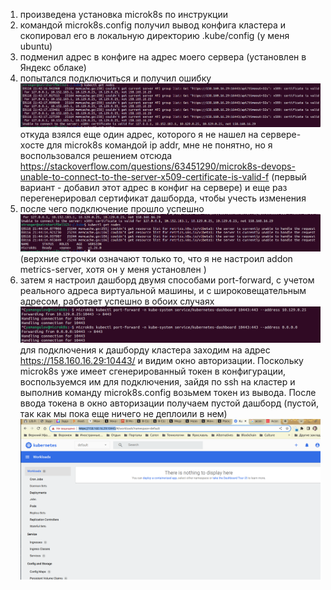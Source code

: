 1) произведена установка microk8s по инструкции
2) командой microk8s.config получил вывод конфига кластера и скопировал его в локальную директорию .kube/config (у меня ubuntu)
3) подменил адрес в конфиге на адрес моего сервера (установлен в Яндекс облаке)
4) попытался подключиться и получил ошибку
![img.png](img.png)
откуда взялся еще один адрес, которого я не нашел на сервере-хосте для microk8s командой ip addr, мне не понятно, но я воспользовался решением отсюда
   https://stackoverflow.com/questions/63451290/microk8s-devops-unable-to-connect-to-the-server-x509-certificate-is-valid-f
   (первый вариант - добавил этот адрес в конфиг на сервере) и еще раз перегенерировал сертификат дашборда, чтобы учесть изменения
5) после чего подключение прошло успешно
![img_1.png](img_1.png)
   (верхние строчки означают только то, что я не настроил addon metrics-server, хотя он у меня установлен )
6) затем я настроил дашборд двумя способами port-forward, с учетом реального адреса виртуальной машины, и с широковещательным адресом, работает успешно в обоих случаях
![img_2.png](img_2.png)
для подключения к дашборду кластера заходим на адрес https://158.160.16.29:10443/ и видим окно авторизации. Поскольку microk8s уже имеет сгенерированный токен в конфигурации, воспользуемся им для подключения, зайдя по ssh на кластер и выполнив команду microk8s.config возьмем токен из вывода. После ввода токена в окно авторизации получаем пустой дашборд (пустой, так как мы пока еще ничего не деплоили в нем)
![img_3.png](img_3.png)


